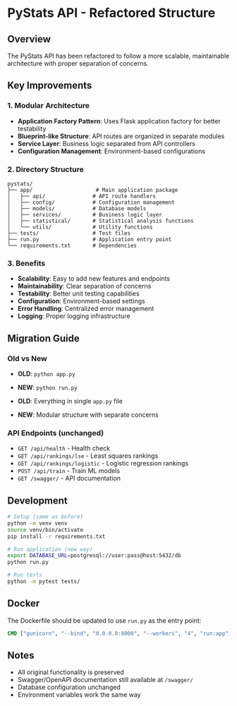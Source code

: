 # PyStats API - Refactored Structure

## Overview
The PyStats API has been refactored to follow a more scalable, maintainable architecture with proper separation of concerns.

## Key Improvements

### 1. Modular Architecture
- **Application Factory Pattern**: Uses Flask application factory for better testability
- **Blueprint-like Structure**: API routes are organized in separate modules
- **Service Layer**: Business logic separated from API controllers
- **Configuration Management**: Environment-based configurations

### 2. Directory Structure
```
pystats/
├── app/                    # Main application package
│   ├── api/               # API route handlers
│   ├── config/            # Configuration management
│   ├── models/            # Database models
│   ├── services/          # Business logic layer
│   ├── statistical/       # Statistical analysis functions
│   └── utils/             # Utility functions
├── tests/                 # Test files
├── run.py                 # Application entry point
└── requirements.txt       # Dependencies
```

### 3. Benefits
- **Scalability**: Easy to add new features and endpoints
- **Maintainability**: Clear separation of concerns
- **Testability**: Better unit testing capabilities
- **Configuration**: Environment-based settings
- **Error Handling**: Centralized error management
- **Logging**: Proper logging infrastructure

## Migration Guide

### Old vs New
- **OLD**: `python app.py` 
- **NEW**: `python run.py`

- **OLD**: Everything in single `app.py` file
- **NEW**: Modular structure with separate concerns

### API Endpoints (unchanged)
- `GET /api/health` - Health check
- `GET /api/rankings/lse` - Least squares rankings
- `GET /api/rankings/logistic` - Logistic regression rankings  
- `POST /api/train` - Train ML models
- `GET /swagger/` - API documentation

## Development
```bash
# Setup (same as before)
python -m venv venv
source venv/bin/activate
pip install -r requirements.txt

# Run application (new way)
export DATABASE_URL=postgresql://user:pass@host:5432/db
python run.py

# Run tests
python -m pytest tests/
```

## Docker
The Dockerfile should be updated to use `run.py` as the entry point:
```dockerfile
CMD ["gunicorn", "--bind", "0.0.0.0:8000", "--workers", "4", "run:app"]
```

## Notes
- All original functionality is preserved
- Swagger/OpenAPI documentation still available at `/swagger/`
- Database configuration unchanged
- Environment variables work the same way